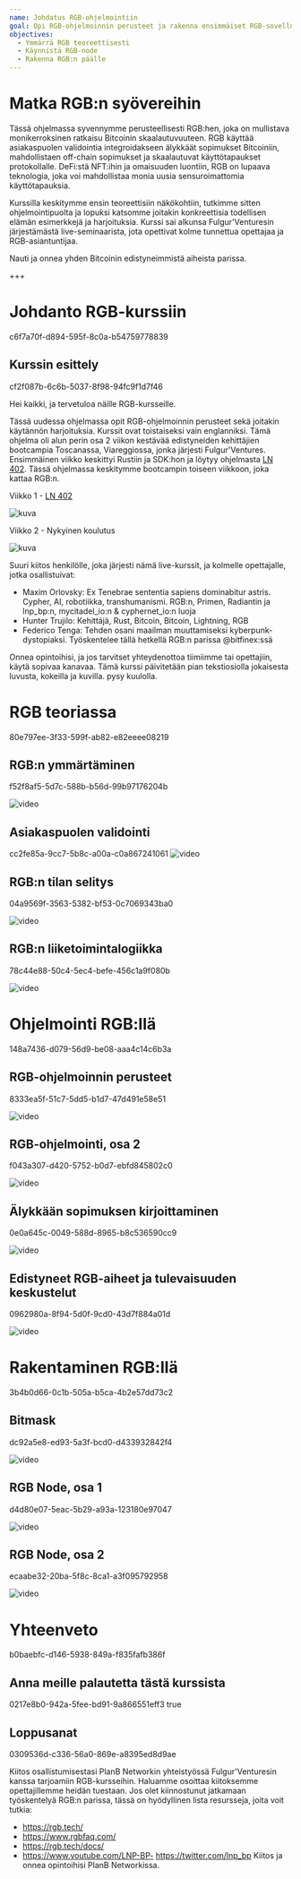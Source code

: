 ```yaml
---
name: Johdatus RGB-ohjelmointiin
goal: Opi RGB-ohjelmoinnin perusteet ja rakenna ensimmäiset RGB-sovelluksesi
objectives:
  - Ymmärrä RGB teoreettisesti
  - Käynnistä RGB-node
  - Rakenna RGB:n päälle
---
```


# Matka RGB:n syövereihin

Tässä ohjelmassa syvennymme perusteellisesti RGB:hen, joka on mullistava monikerroksinen ratkaisu Bitcoinin skaalautuvuuteen. RGB käyttää asiakaspuolen validointia integroidakseen älykkäät sopimukset Bitcoiniin, mahdollistaen off-chain sopimukset ja skaalautuvat käyttötapaukset protokollalle. DeFi:stä NFT:ihin ja omaisuuden luontiin, RGB on lupaava teknologia, joka voi mahdollistaa monia uusia sensuroimattomia käyttötapauksia.

Kurssilla keskitymme ensin teoreettisiin näkökohtiin, tutkimme sitten ohjelmointipuolta ja lopuksi katsomme joitakin konkreettisia todellisen elämän esimerkkejä ja harjoituksia. Kurssi sai alkunsa Fulgur'Venturesin järjestämästä live-seminaarista, jota opettivat kolme tunnettua opettajaa ja RGB-asiantuntijaa.

Nauti ja onnea yhden Bitcoinin edistyneimmistä aiheista parissa.

+++

# Johdanto RGB-kurssiin
<partId>c6f7a70f-d894-595f-8c0a-b54759778839</partId>

## Kurssin esittely
<chapterId>cf2f087b-6c6b-5037-8f98-94fc9f1d7f46</chapterId>

Hei kaikki, ja tervetuloa näille RGB-kursseille.

Tässä uudessa ohjelmassa opit RGB-ohjelmoinnin perusteet sekä joitakin käytännön harjoituksia. Kurssit ovat toistaiseksi vain englanniksi. Tämä ohjelma oli alun perin osa 2 viikon kestävää edistyneiden kehittäjien bootcampia Toscanassa, Viareggiossa, jonka järjesti Fulgur'Ventures. Ensimmäinen viikko keskittyi Rustiin ja SDK:hon ja löytyy ohjelmasta [LN 402](https://planb.network/courses/ln402). Tässä ohjelmassa keskitymme bootcampin toiseen viikkoon, joka kattaa RGB:n.

Viikko 1 - [LN 402](https://planb.network/courses/ln402)

![kuva](assets/image/1.webp)

Viikko 2 - Nykyinen koulutus

![kuva](assets/image/2.webp)

Suuri kiitos henkilölle, joka järjesti nämä live-kurssit, ja kolmelle opettajalle, jotka osallistuivat:

- Maxim Orlovsky: Ex Tenebrae sententia sapiens dominabitur astris. Cypher, AI, robotiikka, transhumanismi. RGB:n, Primen, Radiantin ja lnp_bp:n, mycitadel_io:n & cyphernet_io:n luoja
- Hunter Trujilo: Kehittäjä, Rust, Bitcoin, Bitcoin, Lightning, RGB
- Federico Tenga: Tehden osani maailman muuttamiseksi kyberpunk-dystopiaksi. Työskentelee tällä hetkellä RGB:n parissa @bitfinex:ssä

Onnea opintoihisi, ja jos tarvitset yhteydenottoa tiimiimme tai opettajiin, käytä sopivaa kanavaa. Tämä kurssi päivitetään pian tekstiosiolla jokaisesta luvusta, kokeilla ja kuvilla. pysy kuulolla.

# RGB teoriassa
<partId>80e797ee-3f33-599f-ab82-e82eeee08219</partId>

## RGB:n ymmärtäminen
<chapterId>f52f8af5-5d7c-588b-b56d-99b97176204b</chapterId>

![video](https://youtu.be/AF2XbifPGXM)

## Asiakaspuolen validointi
<chapterId>cc2fe85a-9cc7-5b8c-a00a-c0a867241061</chapterId>
![video](https://youtu.be/FS6PDprWl5Q)

## RGB:n tilan selitys
<chapterId>04a9569f-3563-5382-bf53-0c7069343ba0</chapterId>

![video](https://youtu.be/tmAVdyXGmj4)

## RGB:n liiketoimintalogiikka
<chapterId>78c44e88-50c4-5ec4-befe-456c1a9f080b</chapterId>

![video](https://youtu.be/lUTjeuM0oTA)

# Ohjelmointi RGB:llä
<partId>148a7436-d079-56d9-be08-aaa4c14c6b3a</partId>

## RGB-ohjelmoinnin perusteet
<chapterId>8333ea5f-51c7-5dd5-b1d7-47d491e58e51</chapterId>

![video](https://youtu.be/Uo1UoxiImsI)

## RGB-ohjelmointi, osa 2
<chapterId>f043a307-d420-5752-b0d7-ebfd845802c0</chapterId>

![video](https://youtu.be/sVoKIi-1XbY)

## Älykkään sopimuksen kirjoittaminen
<chapterId>0e0a645c-0049-588d-8965-b8c536590cc9</chapterId>

![video](https://youtu.be/GRwS-NvWF3I)

## Edistyneet RGB-aiheet ja tulevaisuuden keskustelut
<chapterId>0962980a-8f94-5d0f-9cd0-43d7f884a01d</chapterId>

![video](https://youtu.be/mqCupTlDbA0)

# Rakentaminen RGB:llä
<partId>3b4b0d66-0c1b-505a-b5ca-4b2e57dd73c2</partId>

## Bitmask	
<chapterId>dc92a5e8-ed93-5a3f-bcd0-d433932842f4</chapterId>

![video](https://youtu.be/nbUtV8GOR_U)

## RGB Node, osa 1
<chapterId>d4d80e07-5eac-5b29-a93a-123180e97047</chapterId>

![video](https://youtu.be/5iAhsgCSL3U)

## RGB Node, osa 2
<chapterId>ecaabe32-20ba-5f8c-8ca1-a3f095792958</chapterId>

![video](https://youtu.be/piQQH4Q2nr0)


# Yhteenveto
<partId>b0baebfc-d146-5938-849a-f835fafb386f</partId>



## Anna meille palautetta tästä kurssista
<chapterId>0217e8b0-942a-5fee-bd91-9a866551eff3</chapterId>
<isCourseReview>true</isCourseReview>

## Loppusanat
<chapterId>0309536d-c336-56a0-869e-a8395ed8d9ae</chapterId>

Kiitos osallistumisestasi PlanB Networkin yhteistyössä Fulgur'Venturesin kanssa tarjoamiin RGB-kursseihin. Haluamme osoittaa kiitoksemme opettajillemme heidän tuestaan. Jos olet kiinnostunut jatkamaan työskentelyä RGB:n parissa, tässä on hyödyllinen lista resursseja, joita voit tutkia:

- https://rgb.tech/
- https://www.rgbfaq.com/
- https://rgb.tech/docs/
- https://www.youtube.com/LNP-BP- https://twitter.com/lnp_bp
Kiitos ja onnea opintoihisi PlanB Networkissa.
